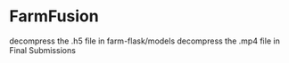 # FarmFusion

decompress the .h5 file in farm-flask/models
decompress the .mp4 file in Final Submissions
